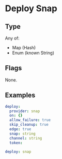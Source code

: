 # Deploy Snap



## Type

Any of:

* Map (Hash)
* Enum (known String)

## Flags

None.


## Examples

```yaml
deploy:
  provider: snap
  on: {}
  allow_failure: true
  skip_cleanup: true
  edge: true
  snap: string
  channel: string
  token:
```

```yaml
deploy: snap

```
